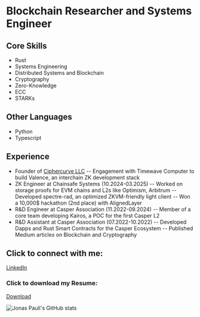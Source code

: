 # Blockchain Researcher and Systems Engineer

## Core Skills
- Rust
- Systems Engineering
- Distributed Systems and Blockchain
- Cryptography
- Zero-Knowledge
- ECC
- STARKs

## Other Languages
- Python
- Typescript

## Experience
- Founder of [Ciphercurve LLC](https://ciphercurve.com)
-- Engagement with Timewave Computer to build Valence, an interchain ZK development stack
- ZK Engineer at Chainsafe Systems (10.2024-03.2025)
-- Worked on storage proofs for EVM chains and L2s like Optimism, Arbitrum
-- Developed spectre-rad, an optimized ZKVM-friendly light client
-- Won a 10,000$ hackathon (2nd place) with AlignedLayer
- R&D Engineer at Casper Association (11.2022-09.2024)
-- Member of a core team developing Kairos, a POC for the first Casper L2
- R&D Assistant at Casper Association (07.2022-10.2022)
-- Developed Dapps and Rust Smart Contracts for the Casper Ecosystem
-- Published Medium articles on Blockchain and Cryptography

## Click to connect with me:
[LinkedIn](https://www.linkedin.com/in/jonas-pauli/)

### Click to download my Resume:
[Download](https://jonas.software/jonas-pauli-cv.pdf)

![Jonas Pauli's GitHub stats](https://github-readme-stats.vercel.app/api?username=jonas089&show=reviews,prs_merged,prs_merged_percentage&icons=true&theme=radical)
